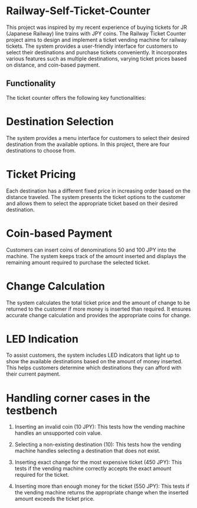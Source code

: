 # Railway-Self-Ticket-Counter
This project was inspired by my recent experience of buying tickets for JR (Japanese Railway) line trains with JPY coins. The Railway Ticket Counter project aims to design and implement a ticket vending machine for railway tickets. The system provides a user-friendly interface for customers to select their destinations and purchase tickets conveniently. It incorporates various features such as multiple destinations, varying ticket prices based on distance, and coin-based payment.

## Functionality
The ticket counter offers the following key functionalities:

# Destination Selection
The system provides a menu interface for customers to select their desired destination from the available options. In this project, there are four destinations to choose from.

# Ticket Pricing
Each destination has a different fixed price in increasing order based on the distance traveled. The system presents the ticket options to the customer and allows them to select the appropriate ticket based on their desired destination.

# Coin-based Payment
Customers can insert coins of denominations 50 and 100 JPY into the machine. The system keeps track of the amount inserted and displays the remaining amount required to purchase the selected ticket.

# Change Calculation
The system calculates the total ticket price and the amount of change to be returned to the customer if more money is inserted than required. It ensures accurate change calculation and provides the appropriate coins for change.

# LED Indication
To assist customers, the system includes LED indicators that light up to show the available destinations based on the amount of money inserted. This helps customers determine which destinations they can afford with their current payment.

# Handling corner cases in the testbench
1. Inserting an invalid coin (10 JPY): This tests how the vending machine handles an unsupported coin value.

2. Selecting a non-existing destination (10): This tests how the vending machine handles selecting a destination that does not exist.

3. Inserting exact change for the most expensive ticket (450 JPY): This tests if the vending machine correctly accepts the exact amount required for the ticket.

4. Inserting more than enough money for the ticket (550 JPY): This tests if the vending machine returns the appropriate change when the inserted amount exceeds the ticket price.
